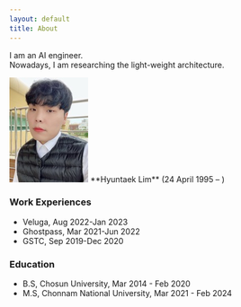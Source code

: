```yaml
---
layout: default
title: About
---
```


I am an AI engineer. <br/>
Nowadays, I am researching the light-weight architecture.

<img src="/images/me.jpg" class="right" />
**Hyuntaek Lim** (24 April 1995 – )

### Work Experiences

- Veluga, Aug 2022-Jan 2023
- Ghostpass, Mar 2021-Jun 2022
- GSTC, Sep 2019-Dec 2020

### Education

- B.S, Chosun University, Mar 2014 - Feb 2020
- M.S, Chonnam National University, Mar 2021 - Feb 2024 